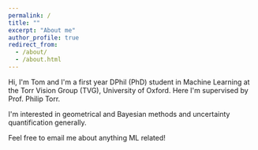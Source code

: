 ```yaml
---
permalink: /
title: ""
excerpt: "About me"
author_profile: true
redirect_from: 
  - /about/
  - /about.html
---
```


Hi, I'm Tom and I'm a first year DPhil (PhD) student in Machine Learning at the Torr Vision Group (TVG), University of Oxford. Here I'm supervised by Prof. Philip Torr. 

I'm interested in geometrical and Bayesian methods and uncertainty quantification generally. 

Feel free to email me about anything ML related! 